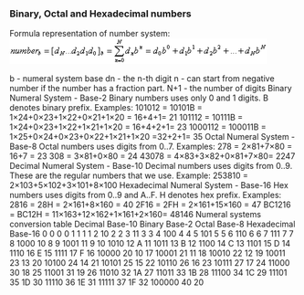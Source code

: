 ### Binary, Octal and Hexadecimal numbers

Formula representation of number system: 
![Image here][image1]

[image1]: https://github.com/SanjeetShukla/computer-science/blob/master/image002.gif?raw=true

b - numeral system base
dn - the n-th digit
n - can start from negative number if the number has a fraction part.
N+1 - the number of digits
Binary Numeral System - Base-2
Binary numbers uses only 0 and 1 digits.
B denotes binary prefix.
Examples:
101012 = 10101B = 1×24+0×23+1×22+0×21+1×20 = 16+4+1= 21
101112 = 10111B = 1×24+0×23+1×22+1×21+1×20 = 16+4+2+1= 23
1000112 = 100011B = 1×25+0×24+0×23+0×22+1×21+1×20 =32+2+1= 35
Octal Numeral System - Base-8
Octal numbers uses digits from 0..7.
Examples:
278 = 2×81+7×80 = 16+7 = 23
308 = 3×81+0×80 = 24
43078 = 4×83+3×82+0×81+7×80= 2247
Decimal Numeral System - Base-10
Decimal numbers uses digits from 0..9.
These are the regular numbers that we use.
Example:
253810 = 2×103+5×102+3×101+8×100
Hexadecimal Numeral System - Base-16
Hex numbers uses digits from 0..9 and A..F.
H denotes hex prefix.
Examples:
2816 = 28H = 2×161+8×160 = 40
2F16 = 2FH = 2×161+15×160 = 47
BC1216 = BC12H = 11×163+12×162+1×161+2×160= 48146
Numeral systems conversion table
Decimal
Base-10
Binary
Base-2
Octal
Base-8
Hexadecimal
Base-16
0	0	0	0
1	1	1	1
2	10	2	2
3	11	3	3
4	100	4	4
5	101	5	5
6	110	6	6
7	111	7	7
8	1000	10	8
9	1001	11	9
10	1010	12	A
11	1011	13	B
12	1100	14	C
13	1101	15	D
14	1110	16	E
15	1111	17	F
16	10000	20	10
17	10001	21	11
18	10010	22	12
19	10011	23	13
20	10100	24	14
21	10101	25	15
22	10110	26	16
23	10111	27	17
24	11000	30	18
25	11001	31	19
26	11010	32	1A
27	11011	33	1B
28	11100	34	1C
29	11101	35	1D
30	11110	36	1E
31	11111	37	1F
32	100000	40	20

